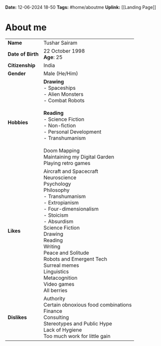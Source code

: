**Date:** 12-06-2024 18-50
**Tags:** #home/aboutme
**Uplink:** [[Landing Page]]

# About me
|                   |                                                                                                                                                                                                                                                                                                                                                      |
| ----------------- | ---------------------------------------------------------------------------------------------------------------------------------------------------------------------------------------------------------------------------------------------------------------------------------------------------------------------------------------------------- |
| **Name**          | Tushar Sairam                                                                                                                                                                                                                                                                                                                                        |
| **Date of Birth** | 22 October 1998 <br>**Age**: 25                                                                                                                                                                                                                                                                                                                      |
| **Citizenship**   | India                                                                                                                                                                                                                                                                                                                                                |
| **Gender**        | Male (He/Him)                                                                                                                                                                                                                                                                                                                                        |
| **Hobbies**       | **Drawing** <br>- Spaceships<br>- Alien Monsters<br>- Combat Robots<br><br>**Reading**<br>- Science Fiction<br>- Non-fiction<br>- Personal Development<br>- Transhumanism<br><br>Doom Mapping<br>Maintaining my Digital Garden<br>Playing retro games                                                                                                |
| **Likes**         | Aircraft and Spacecraft<br>Neuroscience<br>Psychology<br>Philosophy<br>- Transhumanism<br>- Extropianism<br>- Four-dimensionalism<br>- Stoicism<br>- Absurdism<br>Science Fiction<br>Drawing <br>Reading<br>Writing<br>Peace and Solitude<br>Robots and Emergent Tech<br>Surreal memes<br>Linguistics<br>Metacognition<br>Video games<br>All berries |
| **Dislikes**      | Authority<br>Certain obnoxious food combinations<br>Finance<br>Consulting<br>Stereotypes and Public Hype<br>Lack of Hygiene<br>Too much work for little gain                                                                                                                                                                                         |
